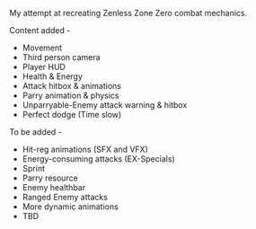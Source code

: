 My attempt at recreating Zenless Zone Zero combat mechanics.

Content added - 
* Movement
* Third person camera
* Player HUD
* Health & Energy
* Attack hitbox & animations
* Parry animation & physics
* Unparryable-Enemy attack warning & hitbox
* Perfect dodge (Time slow)

To be added -
* Hit-reg animations (SFX and VFX)
* Energy-consuming attacks (EX-Specials)
* Sprint
* Parry resource
* Enemy healthbar
* Ranged Enemy attacks
* More dynamic animations
* TBD
